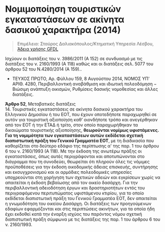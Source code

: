 # Νομιμοποίηση τουριστικών εγκαταστάσεων σε ακίνητα δασικού χαρακτήρα (2014)

>Επιμέλεια: Σταύρος Δαλιακόπουλος/Κτηματική Υπηρεσία Λέσβου, [Άδεια χρήσης GFDL](http://www.gnu.org/licenses/fdl.html)

Ισχύουν οι διατάξεις του ν. 3986/2011 (Α 152) σε συνδυασμό με τις διατάξεις του  ν. 2160/1993 (Α 118) καθώς και οι διατάξεις σελ. 5077 του άρθρου 52 του Ν.4280/2014 (Α 159)..  

- ΤΕΥΧΟΣ ΠΡΩΤΟ, Αρ. Φύλλου 159, 8 Αυγούστου 2014, ΝΟΜΟΣ ΥΠ' ΑΡΙΘ. 4280,   Περιβαλλοντική αναβάθμιση και ιδιωτική πολεοδόμηση − Βιώσιμη ανάπτυξη οικισμών,   Ρυθμίσεις δασικής νομοθεσίας και άλλες διατάξεις.  

**Άρθρο 52**,  Μεταβατικές διατάξεις  
14\. Τουριστικές εγκαταστάσεις σε ακίνητα δασικού χαρακτήρα του Ελληνικού Δημοσίου ή του ΕΟΤ, που έχουν οποτεδήποτε παραχωρηθεί σε αυτόν για τουριστική αξιοποίηση καθ’ οιονδήποτε τρόπο και ανεγέρθηκαν από τον ΕΟΤ ή την ΕΤΑΔ ή τρίτο, στον οποίο παραχωρήθηκαν τα δικαιώματα τουριστικής αξιοποίησης, **θεωρούνται νομίμως υφιστάμενες. Για τη νομιμότητα των εγκαταστάσεων αυτών εκδίδεται σχετική διαπιστωτική πράξη του Γενικού Γραμματέα ΕΟΤ**, με τη διαδικασία που καθορίζεται στο δεύτερο εδάφιο της περίπτωσης α' της παρ. 1 του άρθρου 6 του ν. 2160/1993 (Α 118). Με την έκδοση της ανωτέρω πράξης οι εγκαταστάσεις, όπως αυτές περιγράφονται και αποτυπώνονται στο διάγραμμα που τη συνοδεύει, θεωρείται ότι πληρούν όλες τις νόμιμες προϋποθέσεις για την έκδοση οικοδομικής άδειας επισκευής, συντήρησης και εκσυγχρονισμού και οι αρμόδιες πολεοδομικές υπηρεσίες υποχρεούνται στη χορήγηση των σχετικών αδειών και εγκρίσεων χωρίς να απαιτείται η έκδοση βεβαίωσης από τον οικείο δασάρχη. Για την περιβαλλοντική αδειοδότηση έργων και δραστηριοτήτων εντός του περιγραφόμενου περιτυπώματος υφιστάμενου κτιρίου, για το οποίο εκδίδεται διαπιστωτική πράξη του Γενικού Γραμματέα ΕΟΤ, δεν απαιτείται η γνωμοδότηση του οικείου Δασάρχη. Οι διατάξεις των προηγούμενων εδαφίων εφαρμόζονται και στις περιπτώσεις ακινήτων, για τα οποία ήδη έχει εκδοθεί κατά την έναρξη ισχύος του παρόντος νόμου σχετική διαπιστωτική πράξη σύμφωνα με τις διατάξεις της παρ. 1 του άρθρου 6 του ν. 2160/1993.



